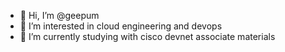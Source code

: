 - 👋 Hi, I’m @geepum
- 👀 I’m interested in cloud engineering and devops
- 🌱 I’m currently studying with cisco devnet associate materials

<!---
geepum/geepum is a ✨ special ✨ repository because its `README.md` (this file) appears on your GitHub profile.
You can click the Preview link to take a look at your changes.
--->
